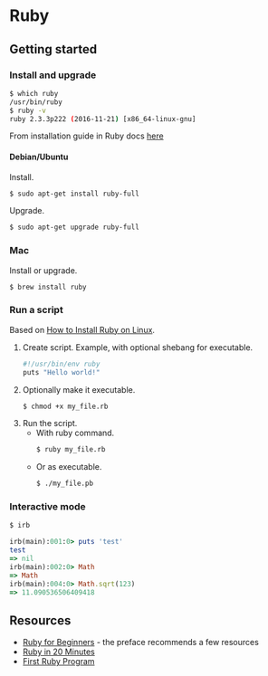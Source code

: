 # Ruby

## Getting started

### Install and upgrade

```bash
$ which ruby
/usr/bin/ruby
$ ruby -v
ruby 2.3.3p222 (2016-11-21) [x86_64-linux-gnu]
```

From installation guide in Ruby docs [here](https://www.ruby-lang.org/en/documentation/installation/#package-management-systems)

#### Debian/Ubuntu

Install.

```bash
$ sudo apt-get install ruby-full
```

Upgrade.

```bash
$ sudo apt-get upgrade ruby-full
```

### Mac

Install or upgrade.
```bash
$ brew install ruby
```


### Run a script

Based on [How to Install Ruby on Linux](https://www.thoughtco.com/instal-ruby-on-linux-2908370).

1. Create script. Example, with optional shebang for executable.
    ```bash
    #!/usr/bin/env ruby
    puts "Hello world!"
    ```
2. Optionally make it executable.
    ```bash
    $ chmod +x my_file.rb
    ```
2. Run the script.
    - With ruby command.
        ```bash
        $ ruby my_file.rb
        ```
    - Or as executable.
        ```bash
        $ ./my_file.pb
        ```

### Interactive mode

```bash
$ irb
```
```ruby
irb(main):001:0> puts 'test'
test
=> nil
irb(main):002:0> Math
=> Math
irb(main):004:0> Math.sqrt(123)
=> 11.090536506409418
```

## Resources

* [Ruby for Beginners](http://ruby-for-beginners.rubymonstas.org/) - the preface recommends a few resources
* [Ruby in 20 Minutes](https://www.ruby-lang.org/en/documentation/quickstart/)
* [First Ruby Program](http://rubylearning.com/satishtalim/first_ruby_program.html)
